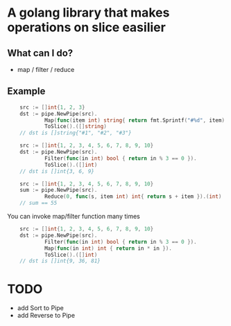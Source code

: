 # A golang library that makes operations on slice easilier

## What can I do?
* map / filter / reduce 

## Example
```go
	src := []int{1, 2, 3}
	dst := pipe.NewPipe(src).
			Map(func(item int) string{ return fmt.Sprintf("#%d", item) }).
			ToSlice().([]string)
	// dst is []string{"#1", "#2", "#3"}
```
```go
	src := []int{1, 2, 3, 4, 5, 6, 7, 8, 9, 10}
	dst := pipe.NewPipe(src).
			Filter(func(in int) bool { return in % 3 == 0 }).
			ToSlice().([]int)
	// dst is []int{3, 6, 9}
```
```go
	src := []int{1, 2, 3, 4, 5, 6, 7, 8, 9, 10}
	sum := pipe.NewPipe(src).
			Reduce(0, func(s, item int) int{ return s + item }).(int)
	// sum == 55
```
You can invoke map/filter function many times
```go
	src := []int{1, 2, 3, 4, 5, 6, 7, 8, 9, 10}
	dst := pipe.NewPipe(src).
			Filter(func(in int) bool { return in % 3 == 0 }).
			Map(func(in int) int { return in * in }).
			ToSlice().([]int)
	// dst is []int{9, 36, 81}
```
# TODO
* add Sort to Pipe 
* add Reverse to Pipe
